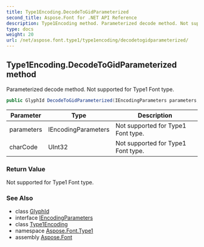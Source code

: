 ```yaml
---
title: Type1Encoding.DecodeToGidParameterized
second_title: Aspose.Font for .NET API Reference
description: Type1Encoding method. Parameterized decode method. Not supported for Type1 Font type
type: docs
weight: 20
url: /net/aspose.font.type1/type1encoding/decodetogidparameterized/
---
```

## Type1Encoding.DecodeToGidParameterized method

Parameterized decode method. Not supported for Type1 Font type.

```csharp
public GlyphId DecodeToGidParameterized(IEncodingParameters parameters, uint charCode)
```

| Parameter | Type | Description |
| --- | --- | --- |
| parameters | IEncodingParameters | Not supported for Type1 Font type. |
| charCode | UInt32 | Not supported for Type1 Font type. |

### Return Value

Not supported for Type1 Font type.

### See Also

* class [GlyphId](../../../aspose.font.glyphs/glyphid/)
* interface [IEncodingParameters](../../../aspose.font/iencodingparameters/)
* class [Type1Encoding](../)
* namespace [Aspose.Font.Type1](../../type1encoding/)
* assembly [Aspose.Font](../../../)


